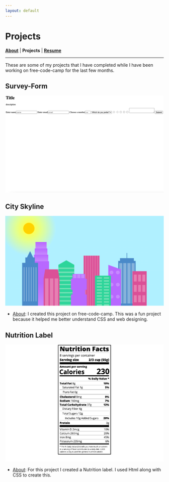 ```yaml
---
layout: default
---
```

# Projects
<b>[About](./)</b> | <b>Projects</b> | <b>[Resume](./resume.html)</b>
* * *

These are some of my projects that I have completed while I have been working on free-code-camp for the last few months.

## Survey-Form
<p align="center">
    <img
        alt="Survey-Form"
        src="./assets/Survey-form-2.png"
        width="600"
    />
</p>


## City Skyline
<p align="center">
    <img
        alt="City Skyline"
        src="./assets/city-skyline-project.png"
        width="600"
    />
</p>

* <u>About</u>: I created this project on free-code-camp. This was a fun project because it helped me better understand CSS and web designing. 

## Nutrition Label
<p align="center">
    <img
        alt="Nutrition Label"
        src="./assets/Nutrition-label.png"
        width="600"
    />
</p>

* <u>About</u>: For this project I created a Nutrition label. I used Html along with CSS to create this.